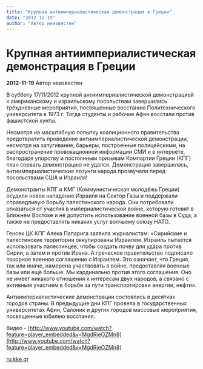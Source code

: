 ```yaml
---
title: "Крупная антиимпериалистическая демонстрация в Греции"
date: "2012-11-19"
author: "Автор неизвестен"
---
```


# Крупная антиимпериалистическая демонстрация в Греции

**2012-11-19** Автор неизвестен

В субботу 17/11/2012 крупной антиимпериалистической демонстрацией к американскому и израильскому посольствам завершились трёхдневные мероприятия, посвященные восстанию Политехнического университета в 1973 г. Тогда студенты и рабочие Афин восстали против фашистской хунты.

Несмотря на масштабную попытку коалиционного правительства предотвратить проведение антиимпериалистической демонстрации, несмотря на запугивание, барьеры, построенные полицейскими, на распространение провокационной информации СМИ и в интернете, благодаря упорству и постоянным призывам Компартии Греции (КПГ) план сорвать демонстрацию не удался. Демонстрация завершилась, антиимпериалистические лозунги народа прозвучали перед посольствами США и Израиля!

Демонстранты КПГ и КМГ (Коммунистическая молодёжь Греции) осудили новое нападение Израиля на Сектор Газы и поддержали справедливую борьбу палестинского народа. Они потребовали отказаться от участия в империалистической войне, которую готовят в Ближнем Востоке и не допустить использование военной базы в Суда, а также не предоставлять никаких услуг волчьему союзу НАТО.

Генсек ЦК КПГ Алека Папарига заявила журналистам: «Сирийские и палестинские территории оккупированы Израилем. Израиль пытается использовать палестинцев, чтобы создать почву для удара против Сирии, а затем и против Ирана. А греческое правительство подписало позорное военное соглашение с Израилем. Это означает, что Греция, так или иначе, намерена участвовать в войне, предоставляя военные базы или ещё больше. Мы кардинально против этого соглашения. Оно не имеет никакого отношения к интересам двух народов, а связано с активным участием в борьбе за пути транспортировки энергии, нефти».

Антиимпериалистические демонстрации состоялись в десятках городов страны. В предыдущие дни КПГ провела в государственных университетах Афин, Салоник и других городов массовые мероприятия, посвященные юбилею восстания.

Видео - [http://www.youtube.com/watch?feature=player_embedded&v=MgdRieOZMn8](http://www.youtube.com/watch?feature=player_embedded&v=MgdRieOZMn8)

[ru.kke.gr](http://ru.kke.gr/news/news2012/2012-11-19-politexneio/)